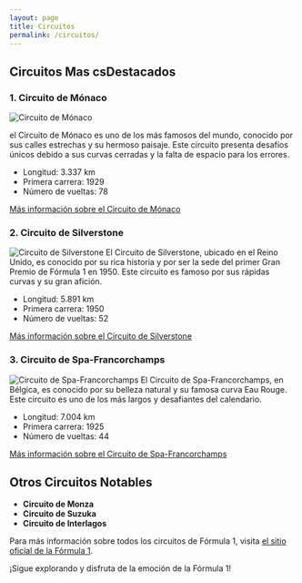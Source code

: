```yaml
---
layout: page
title: Circuitos
permalink: /circuitos/
---
```


## Circuitos Mas csDestacados

### 1. Circuito de Mónaco
![Circuito de Mónaco](/assets/images/monaco.jpeg)

el Circuito de Mónaco es uno de los más famosos del mundo, conocido por sus calles estrechas y su hermoso paisaje. Este circuito presenta desafíos únicos debido a sus curvas cerradas y la falta de espacio para los errores.

- Longitud: 3.337 km
- Primera carrera: 1929
- Número de vueltas: 78

[Más información sobre el Circuito de Mónaco](https://es.wikipedia.org/wiki/Circuito_de_M%C3%B3naco)

### 2. Circuito de Silverstone
![Circuito de Silverstone](/assets/images/silverstone.jpg)
El Circuito de Silverstone, ubicado en el Reino Unido, es conocido por su rica historia y por ser la sede del primer Gran Premio de Fórmula 1 en 1950. Este circuito es famoso por sus rápidas curvas y su gran afición.

- Longitud: 5.891 km
- Primera carrera: 1950
- Número de vueltas: 52

[Más información sobre el Circuito de Silverstone](https://es.wikipedia.org/wiki/Circuito_de_Silverstone)

### 3. Circuito de Spa-Francorchamps
![Circuito de Spa-Francorchamps](/assets/images/spa.jpg)
El Circuito de Spa-Francorchamps, en Bélgica, es conocido por su belleza natural y su famosa curva Eau Rouge. Este circuito es uno de los más largos y desafiantes del calendario.

- Longitud: 7.004 km
- Primera carrera: 1925
- Número de vueltas: 44

[Más información sobre el Circuito de Spa-Francorchamps](https://es.wikipedia.org/wiki/Circuito_de_Spa-Francorchamps)

## Otros Circuitos Notables

- **Circuito de Monza**
- **Circuito de Suzuka**
- **Circuito de Interlagos**

Para más información sobre todos los circuitos de Fórmula 1, visita [el sitio oficial de la Fórmula 1](https://www.formula1.com).

¡Sigue explorando y disfruta de la emoción de la Fórmula 1!
